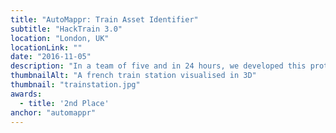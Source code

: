 ```yaml
---
title: "AutoMappr: Train Asset Identifier"
subtitle: "HackTrain 3.0"
location: "London, UK"
locationLink: ""
date: "2016-11-05"
description: "In a team of five and in 24 hours, we developed this prototype to identify the train's overhead lines from a 3D cloud of points. We used the <a target='_blank' href='http://pointclouds.org/'>PCL</a> library to clean and filter the data representing 5 French train stations. This project won the 2<sup>nd</sup> price at the <a target='_blank' href='http://hacktrain.com/uk/index.html'>HackTrain 3.0</a> competition."
thumbnailAlt: "A french train station visualised in 3D"
thumbnail: "trainstation.jpg"
awards:
  - title: '2nd Place'
anchor: "automappr"
---
```

